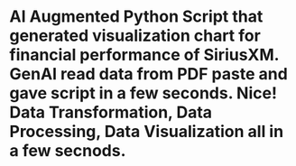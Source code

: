 # AI Augmented Python Script that generated visualization chart for financial performance of SiriusXM.  GenAI read data from PDF paste and gave script in a few seconds.  Nice!  Data Transformation, Data Processing, Data Visualization all in a few secnods.
